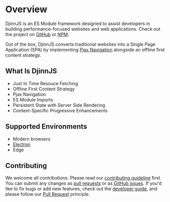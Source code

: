 # Overview

DjinnJS is an ES Module framework designed to assist developers in building performance-focused websites and web applications. Check out the project on [GitHub](https://github.com/Pageworks/djinnjs) or [NPM](https://www.npmjs.com/package/djinnjs).

Out of the box, DjinnJS converts traditional websites into a Single Page Application (SPA) by implementing [Pjax Navigation](/pjax) alongside an offline first content strategy.

## What Is DjinnJS

-   Just In Time Resouce Fetching
-   Offline First Content Strategy
-   Pjax Navigation
-   ES Module Imports
-   Persistent State with Server Side Rendering
-   Context-Specific Progressive Enhancements

## Supported Environments

-   Modern browsers
-   [Electron](https://electronjs.org/)
-   Edge

## Contributing

We welcome all contributions. Please read our [contributing guideline](/contributing) first. You can submit any changes as [pull requests](https://github.com/Pageworks/djinnjs/pulls) or as [GitHub issues](https://github.com/Pageworks/djinnjs/issues). If you'd like to fix bugs or add new features, check out the [developer guide](/developers), and please follow our [Pull Request](https://djinnjs.com/contributing#branch-organization) principle.
